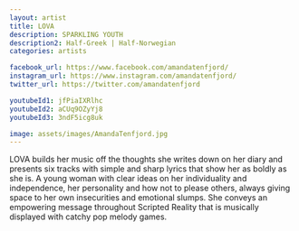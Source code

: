 ```yaml
---
layout: artist
title: LOVA
description: SPARKLING YOUTH
description2: Half-Greek | Half-Norwegian
categories: artists

facebook_url: https://www.facebook.com/amandatenfjord/
instagram_url: https://www.instagram.com/amandatenfjord/
twitter_url: https://twitter.com/amandatenfjord

youtubeId1: jfPiaIXRlhc
youtubeId2: aCUq9OZyYj8
youtubeId3: 3ndF5icg8uk

image: assets/images/AmandaTenfjord.jpg
---
```


LOVA builds her music off the thoughts she writes down on her diary and presents six tracks with simple and sharp lyrics that show her as boldly as she is. A young woman with clear ideas on her individuality and independence, her personality and how not to please others, always giving space to her own insecurities and emotional slumps. She conveys an empowering message throughout Scripted Reality that is musically displayed with catchy pop melody games.
